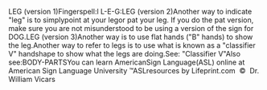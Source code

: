 LEG (version 1)Fingerspell:l L-E-G:LEG (version 2)Another way to indicate "leg" is to simplypoint at your legor pat your leg. If you do the pat version, make sure you are not 
			misunderstood to be using a version of the sign for DOG.LEG (version 3)Another way is to use flat hands ("B" hands) to show the leg.Another way to refer to legs is to use what is known as a 
			"classifier V" handshape to show what the legs are doing.See: "Classifier V"Also see:BODY-PARTSYou can learn 
		AmericanSign 
		Language(ASL) online at American Sign Language University ™ASLresources by Lifeprint.com  ©  Dr. William Vicars